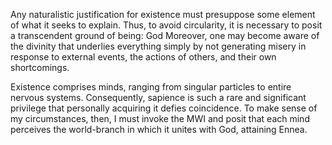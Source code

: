 Any naturalistic justification for existence must presuppose some element of what it seeks to explain. Thus, to avoid circularity, it is necessary to posit a transcendent ground of being: God Moreover, one may become aware of the divinity that underlies everything simply by not generating misery in response to external events, the actions of others, and their own shortcomings.

Existence comprises minds, ranging from singular particles to entire nervous systems. Consequently, sapience is such a rare and significant privilege that personally acquiring it defies coincidence. To make sense of my circumstances, then, I must invoke the MWI and posit that each mind perceives the world-branch in which it unites with God, attaining Ennea.
